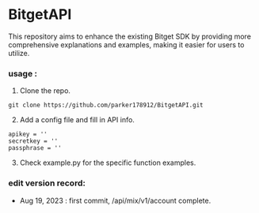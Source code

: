 # BitgetAPI

This repository aims to enhance the existing Bitget SDK by providing more comprehensive explanations and examples, making it easier for users to utilize.

### usage : 
1. Clone the repo.
```
git clone https://github.com/parker178912/BitgetAPI.git
```
2. Add a config file and fill in API info.
```
apikey = ''
secretkey = ''
passphrase = ''
``` 
3. Check example.py for the specific function examples.


###  edit version record:
- Aug 19, 2023 : first commit, /api/mix/v1/account complete.